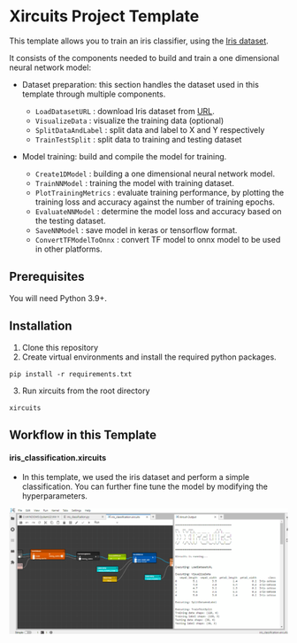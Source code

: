 # Xircuits Project Template

This template allows you to train an iris classifier, using the [Iris dataset](http://archive.ics.uci.edu/ml/machine-learning-databases/iris/iris.data).

It consists of the components needed to build and train a one dimensional neural network model:

- Dataset preparation: this section handles the dataset used in this template through multiple components.

  - `LoadDatasetURL` : download Iris dataset from [URL](http://archive.ics.uci.edu/ml/machine-learning-databases/iris/iris.data).
  - `VisualizeData` : visualize the training data (optional)
  - `SplitDataAndLabel` : split data and label to X and Y respectively
  - `TrainTestSplit` : split data to training and testing dataset

- Model training: build and compile the model for training.
  - `Create1DModel` : building a one dimensional neural network model.
  - `TrainNNModel` : training the model with training dataset.
  - `PlotTrainingMetrics` : evaluate training performance, by plotting the training loss and accuracy against the number of training epochs.
  - `EvaluateNNModel` : determine the model loss and accuracy based on the testing dataset.
  - `SaveNNModel` : save model in keras or tensorflow format.
  - `ConvertTFModelToOnnx` : convert TF model to onnx model to be used in other platforms.

## Prerequisites

You will need Python 3.9+.

## Installation

1. Clone this repository
2. Create virtual environments and install the required python packages.

```
pip install -r requirements.txt
```

3. Run xircuits from the root directory

```
xircuits
```

## Workflow in this Template

#### iris_classification.xircuits

- In this template, we used the iris dataset and perform a simple classification. You can further fine tune the model by modifying the hyperparameters.

![Template](images/iris_template.gif)